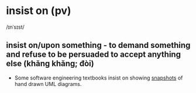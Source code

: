 # insist on (pv)

/ɪnˈsɪst/

## insist on/upon something - to demand something and refuse to be persuaded to accept anything else (khăng khăng; đòi)

- Some software engineering textbooks insist on showing [snapshots](snapshot-n.md#a-photograph-especially-one-taken-quickly-ảnh-chụp-tức-thờinhanh) of hand drawn UML diagrams.